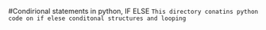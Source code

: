 #Condirional statements in python, IF ELSE
```This directory conatins python code on if elese conditonal structures and looping```

